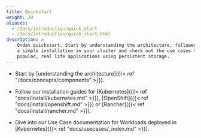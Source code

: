 ```yaml
---
title: Quickstart
weight: 20
aliases:
  - /docs/introduction/quick_start
  - /docs/introduction/quick_start.html
description: >
    Ondat quickstart. Start by understanding the architecture, followed up with
    a simple installation in your cluster and check out the use cases to deploy
    popular, real life applications using persistent storage.
---
```



* Start by [understanding the architecture]({{< ref
  "/docs/concepts/components" >}}).

* Follow our installation guides for
  [Kubernetes]({{< ref "docs/install/kubernetes.md" >}}),
  [OpenShift]({{< ref "docs/install/openshift.md" >}}) or 
  [Rancher]({{< ref "docs/install/rancher.md" >}}).

* Dive into our Use Case documentation for Workloads deployed in
  [Kubernetes]({{< ref "docs/usecases/_index.md" >}}).
